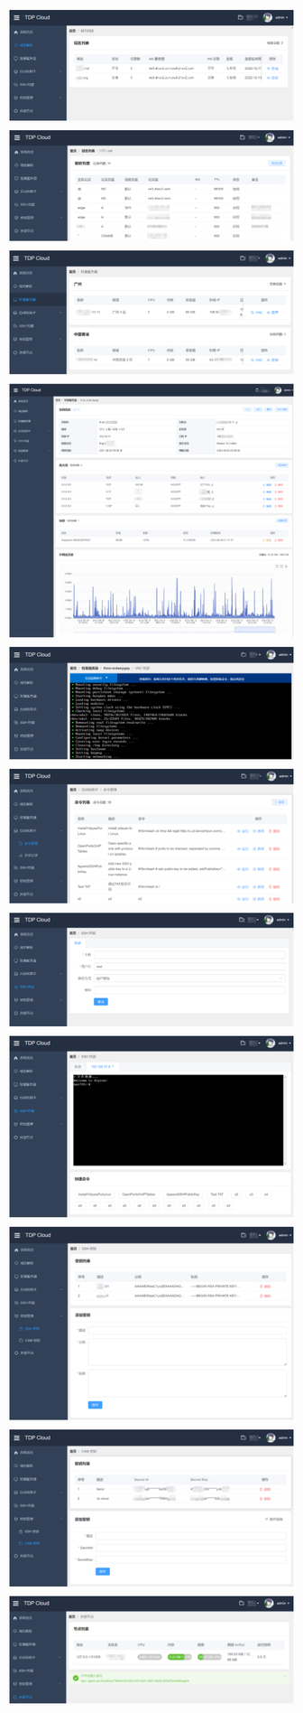 ![](images/域名列表.png)

![](images/域名解析.png)

![](images/轻量服务器列表.png)

![](images/轻量服务器.png)

![](images/VNC终端.png)

![](images/自动化助手.png)

![](images/SSH终端.png)

![](images/SSH终端2.png)

![](images/SSH密钥.png)

![](images/腾讯云密钥.png)

![](images/外部节点.png)
